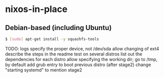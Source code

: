 # nixos-in-place

## Debian-based (including Ubuntu)
```bash
$ [sudo] apt-get install -y squashfs-tools
```

TODO:
  logs
  specify the proper device, not /dev/sda
  allow changing of ext4
  describe the steps in the readme
  test on several distros
  list out the dependencies for each distro
  allow specifying the working dir; go to /tmp, by default
  add grub entry to boot previous distro (after stage2)
  change "starting systemd" to mention stage2
